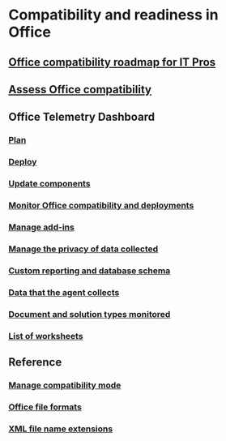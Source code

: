 # Compatibility and readiness in Office

## [Office compatibility roadmap for IT Pros](compatibility-and-telemetry-in-office.md)
## [Assess Office compatibility](assess-office-compatibility.md)

## Office Telemetry Dashboard
### [Plan](plan-telemetry-dashboard-deployment.md)
### [Deploy](deploy-telemetry-dashboard.md)
### [Update components](update-office-telemetry-components-for-office-2016.md)
### [Monitor Office compatibility and deployments](monitor-office-compatibility-and-deployments-by-using-telemetry-dashboard.md)
### [Manage add-ins](manage-add-ins-by-using-telemetry-dashboard-in-office.md)
### [Manage the privacy of data collected](manage-the-privacy-of-data-monitored-by-telemetry-in-office.md)
### [Custom reporting and database schema](custom-reporting-and-database-schema-reference-for-telemetry-dashboard.md)
### [Data that the agent collects](data-that-the-telemetry-agent-collects-in-office.md)
### [Document and solution types monitored](document-and-solution-types-monitored-by-telemetry-in-office.md)
### [List of worksheets](telemetry-dashboard-worksheet-reference.md)

## Reference
### [Manage compatibility mode](manage-compatibility-mode-for-office.md)
### [Office file formats](office-file-format-reference.md)
### [XML file name extensions](xml-file-name-extension-reference-for-office.md)
